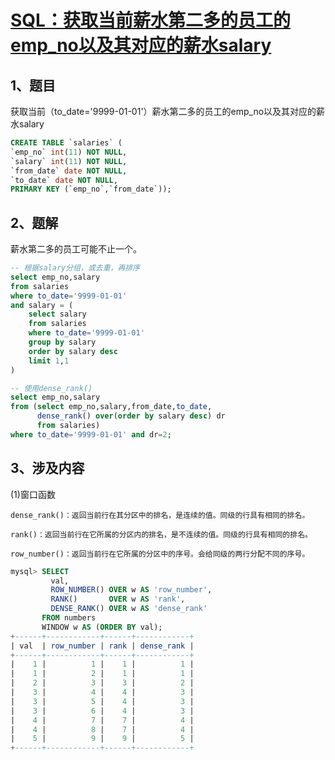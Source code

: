 # [SQL：获取当前薪水第二多的员工的emp_no以及其对应的薪水salary](https://www.nowcoder.com/practice/8d2c290cc4e24403b98ca82ce45d04db?tpId=82&&tqId=29769&rp=1&ru=/ta/sql&qru=/ta/sql/question-ranking)

## 1、题目

获取当前（to_date='9999-01-01'）薪水第二多的员工的emp_no以及其对应的薪水salary

```sql
CREATE TABLE `salaries` (
`emp_no` int(11) NOT NULL,
`salary` int(11) NOT NULL,
`from_date` date NOT NULL,
`to_date` date NOT NULL,
PRIMARY KEY (`emp_no`,`from_date`));
```

## 2、题解

薪水第二多的员工可能不止一个。

```sql
-- 根据salary分组，或去重，再排序
select emp_no,salary
from salaries
where to_date='9999-01-01'
and salary = (
    select salary 
    from salaries
    where to_date='9999-01-01'
    group by salary
    order by salary desc
    limit 1,1
)

-- 使用dense_rank()
select emp_no,salary
from (select emp_no,salary,from_date,to_date, 
      dense_rank() over(order by salary desc) dr
      from salaries)
where to_date='9999-01-01' and dr=2;
```

## 3、涉及内容

(1)窗口函数

	dense_rank()：返回当前行在其分区中的排名，是连续的值。同级的行具有相同的排名。

	rank()：返回当前行在它所属的分区内的排名，是不连续的值。同级的行具有相同的排名。

	row_number()：返回当前行在它所属的分区中的序号。会给同级的两行分配不同的序号。

```sql
mysql> SELECT
         val,
         ROW_NUMBER() OVER w AS 'row_number',
         RANK()       OVER w AS 'rank',
         DENSE_RANK() OVER w AS 'dense_rank'
       FROM numbers
       WINDOW w AS (ORDER BY val);
+------+------------+------+------------+
| val  | row_number | rank | dense_rank |
+------+------------+------+------------+
|    1 |          1 |    1 |          1 |
|    1 |          2 |    1 |          1 |
|    2 |          3 |    3 |          2 |
|    3 |          4 |    4 |          3 |
|    3 |          5 |    4 |          3 |
|    3 |          6 |    4 |          3 |
|    4 |          7 |    7 |          4 |
|    4 |          8 |    7 |          4 |
|    5 |          9 |    9 |          5 |
+------+------------+------+------------+
```